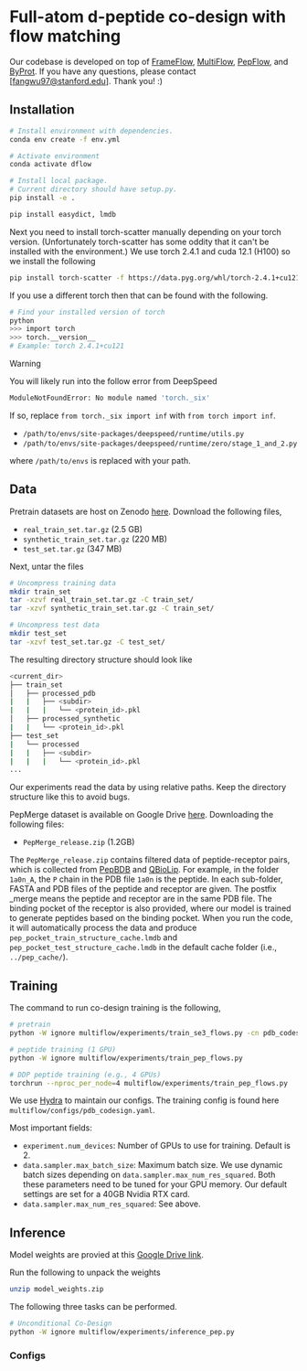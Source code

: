 # Full-atom d-peptide co-design with flow matching

Our codebase is developed on top of [FrameFlow](https://github.com/microsoft/frame-flow), [MultiFlow](https://github.com/jasonkyuyim/multiflow), 
[PepFlow](https://github.com/Ced3-han/PepFlowww), and [ByProt](https://github.com/BytedProtein/ByProt).
If you have any questions, please contact [fangwu97@stanford.edu]. Thank you! :)

## Installation
```bash
# Install environment with dependencies.
conda env create -f env.yml

# Activate environment
conda activate dflow

# Install local package.
# Current directory should have setup.py.
pip install -e .

pip install easydict, lmdb
```

Next you need to install torch-scatter manually depending on your torch version.
(Unfortunately torch-scatter has some oddity that it can't be installed with the environment.)
We use torch 2.4.1 and cuda 12.1 (H100) so we install the following
```bash
pip install torch-scatter -f https://data.pyg.org/whl/torch-2.4.1+cu121.html
```
If you use a different torch then that can be found with the following.
```bash
# Find your installed version of torch
python
>>> import torch
>>> torch.__version__
# Example: torch 2.4.1+cu121
```

> [!WARNING]  
> You will likely run into the follow error from DeepSpeed
```bash
ModuleNotFoundError: No module named 'torch._six'
```
If so, replace `from torch._six import inf` with `from torch import inf`.
* `/path/to/envs/site-packages/deepspeed/runtime/utils.py`
* `/path/to/envs/site-packages/deepspeed/runtime/zero/stage_1_and_2.py`

where `/path/to/envs` is replaced with your path. 

## Data
Pretrain datasets are host on Zenodo [here](https://zenodo.org/records/10714631?token=eyJhbGciOiJIUzUxMiJ9.eyJpZCI6IjJjMTk2YjlmLTM4OTUtNGVhYi1hODcxLWE1ZjExOTczY2IzZiIsImRhdGEiOnt9LCJyYW5kb20iOiI4MDY5ZDUzYjVjMTNhNDllMDYxNmI3Yjc2NjcwYjYxZiJ9.C2eZZmRu-nu7H330G-DkV5kttfjYB3ANozdOMNm19uPahvtLrDRvd_4Eqlyb7lp24m06e4OHhHQ4zlj68S1O_A).
Download the following files,
* `real_train_set.tar.gz` (2.5 GB)
* `synthetic_train_set.tar.gz` (220 MB)
* `test_set.tar.gz` (347 MB)

Next, untar the files
```bash
# Uncompress training data
mkdir train_set
tar -xzvf real_train_set.tar.gz -C train_set/
tar -xzvf synthetic_train_set.tar.gz -C train_set/

# Uncompress test data
mkdir test_set
tar -xzvf test_set.tar.gz -C test_set/
```
The resulting directory structure should look like
```bash
<current_dir>
├── train_set
│   ├── processed_pdb
|   |   ├── <subdir>
|   |   |   └── <protein_id>.pkl
│   ├── processed_synthetic
|   |   └── <protein_id>.pkl
├── test_set
|   └── processed
|   |   ├── <subdir>
|   |   |   └── <protein_id>.pkl
...
```
Our experiments read the data by using relative paths. Keep the directory structure like this to avoid bugs.

PepMerge dataset is available on Google Drive [here](https://drive.google.com/drive/folders/1bHaKDF3uCDPtfsihjZs0zmjwF6UU1uVl?usp=sharing).
Downloading the following files:
+ `PepMerge_release.zip` (1.2GB)

The ```PepMerge_release.zip``` contains filtered data of peptide-receptor pairs, which is collected from 
[PepBDB](http://huanglab.phys.hust.edu.cn/pepbdb/db/1cta_A/) and [QBioLip](https://yanglab.qd.sdu.edu.cn/Q-BioLiP/Download). 
For example, in the folder ```1a0n_A```, the ```P``` chain in the PDB file ```1a0n``` is the peptide. 
In each sub-folder, FASTA and PDB files of the peptide and receptor are given. 
The postfix _merge means the peptide and receptor are in the same PDB file. 
The binding pocket of the receptor is also provided, where our model is trained to generate peptides based on the binding pocket.
When you run the code, it will automatically process the data and produce `pep_pocket_train_structure_cache.lmdb` and 
`pep_pocket_test_structure_cache.lmdb` in the default cache folder (i.e., `../pep_cache/`).



## Training
The command to run co-design training is the following, 
```bash
# pretrain 
python -W ignore multiflow/experiments/train_se3_flows.py -cn pdb_codesign

# peptide training (1 GPU)
python -W ignore multiflow/experiments/train_pep_flows.py

# DDP peptide training (e.g., 4 GPUs)
torchrun --nproc_per_node=4 multiflow/experiments/train_pep_flows.py   

```
We use [Hydra](https://hydra.cc/) to maintain our configs. 
The training config is found here `multiflow/configs/pdb_codesign.yaml`.

Most important fields:
* `experiment.num_devices`: Number of GPUs to use for training. Default is 2.
* `data.sampler.max_batch_size`: Maximum batch size. We use dynamic batch sizes depending on `data.sampler.max_num_res_squared`. Both these parameters need to be tuned for your GPU memory. Our default settings are set for a 40GB Nvidia RTX card.
* `data.sampler.max_num_res_squared`: See above.


## Inference
 
Model weights are provied at this [Google Drive link](https://drive.google.com/drive/folders/1luUDfeg0aoMK8ZccGM1bzkH_K8R8kVDr?usp=drive_link).

Run the following to unpack the weights
```bash
unzip model_weights.zip
```

The following three tasks can be performed. 
```bash
# Unconditional Co-Design
python -W ignore multiflow/experiments/inference_pep.py 
```

### Configs

[//]: # ()
[//]: # (Config locations:)

[//]: # (- configs/inference_unconditional.yaml: unconditional sampling config.)

[//]: # (- configs/inference_inverse_folding.yaml: inverse folding config.)

[//]: # (- configs/inference_forward_folding.yaml: forward folding config.)

[//]: # ()
[//]: # (Most important fields:)

[//]: # (- inference.num_gpus: Number of GPUs to use. I typically use 2 or 4.)

[//]: # ()
[//]: # (- inference.{...}_ckpt_path: Checkpoint path for hallucination.)

[//]: # ()
[//]: # (- inference.interpolant.sampling.num_timesteps: Number of steps in the flow.)

[//]: # ()
[//]: # (- inference.folding.folding_model: `esmf` for ESMFold and `af2` for AlphaFold2.)
